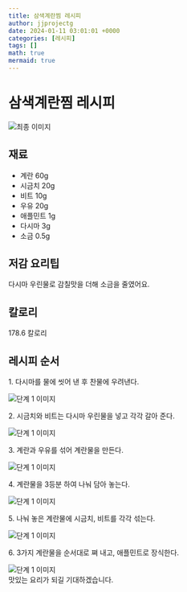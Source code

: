 ```yaml
---
title: 삼색계란찜 레시피
author: jjprojectg
date: 2024-01-11 03:01:01 +0000
categories: [레시피]
tags: []
math: true
mermaid: true
---
```

<meta name="og:type" content="website"/>
<meta charset="UTF-8"/>
<div class="header">
  <h1>삼색계란찜 레시피</h1>
</div>

<div class="container my-4">
  <div class="row">
    <div class="col-12 col-md-6">
      <div class="recipe-image">
        <img src="http://www.foodsafetykorea.go.kr/uploadimg/20200317/20200317111454_1584411294716.JPG" class="step-image" alt="최종 이미지"/>
      </div>
    </div>
    <div class="col-12 col-md-6">
      <div class="ingredients">
        <h2>재료</h2>
        <ul class="card">
          <li> 계란 60g </li>
          <li>  시금치 20g </li>
          <li>  비트 10g </li>
          <li>  우유 20g </li>
          <li>  애플민트 1g </li>
          <li>  다시마 3g </li>
          <li>  소금 0.5g </li>
</ul>
      </div>
    </div>
    <div class="col-12 col-md-6">
      <div class="ingredients">
        <h2>저감 요리팁</h2>
        <div class="card"> 
          <p>
            다시마 우린물로 감칠맛을 더해 소금을 줄였어요.
          </p>
        </div>
      </div>
      <div class="ingredients">
        <h2>칼로리</h2>
        <div class="card"> 
          <p>
            178.6 칼로리
          </p>
        </div>
      </div>
    </div>
  </div>

  <h2 class="my-4">레시피 순서</h2>
  <div class="card recipe-card">
    <div class="card-body recipe-step">
      <p class="card-text step-description">1. 다시마를 물에 씻어 낸 후 찬물에 우려낸다.</p>
      <img src="http://www.foodsafetykorea.go.kr/uploadimg/20200317/20200317111525_1584411325937.JPG" alt="단계 1 이미지" class="step-image"/>
    </div>
  </div>
  <div class="card recipe-card">
    <div class="card-body recipe-step">
      <p class="card-text step-description">2. 시금치와 비트는 다시마 우린물을 넣고 각각 갈아 준다.</p>
      <img src="http://www.foodsafetykorea.go.kr/uploadimg/20200317/20200317111538_1584411338021.JPG" alt="단계 1 이미지" class="step-image"/>
    </div>
  </div>
  <div class="card recipe-card">
    <div class="card-body recipe-step">
      <p class="card-text step-description">3. 계란과 우유를 섞어 계란물을 만든다.</p>
      <img src="http://www.foodsafetykorea.go.kr/uploadimg/20200317/20200317111550_1584411350079.JPG" alt="단계 1 이미지" class="step-image"/>
    </div>
  </div>
  <div class="card recipe-card">
    <div class="card-body recipe-step">
      <p class="card-text step-description">4. 계란물을 3등분 하여 나눠 담아 놓는다.</p>
      <img src="http://www.foodsafetykorea.go.kr/uploadimg/20200317/20200317111602_1584411362448.JPG" alt="단계 1 이미지" class="step-image"/>
    </div>
  </div>
  <div class="card recipe-card">
    <div class="card-body recipe-step">
      <p class="card-text step-description">5. 나눠 놓은 계란물에 시금치, 비트를 각각 섞는다.</p>
      <img src="http://www.foodsafetykorea.go.kr/uploadimg/20200317/20200317111615_1584411375172.JPG" alt="단계 1 이미지" class="step-image"/>
    </div>
  </div>
  <div class="card recipe-card">
    <div class="card-body recipe-step">
      <p class="card-text step-description">6. 3가지 계란물을 순서대로 쪄 내고, 애플민트로 장식한다.</p>
      <img src="http://www.foodsafetykorea.go.kr/uploadimg/20200317/20200317111626_1584411386586.JPG" alt="단계 1 이미지" class="step-image"/>
    </div>
  </div>

</div>
맛있는 요리가 되길 기대하겠습니다.
